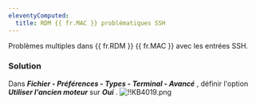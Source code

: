 ```yaml
---
eleventyComputed:
  title: RDM {{ fr.MAC }} problématiques SSH
---
```

Problèmes multiples dans {{ fr.RDM }} {{ fr.MAC }} avec les entrées SSH. 
### Solution 
Dans ***Fichier - Préférences - Types - Terminal - Avancé*** , définir l'option ***Utiliser l'ancien moteur*** sur ***Oui*** . 
![!!KB4019.png](https://webdevolutions.azureedge.net/docs/fr/kb/KB4019.png) 

